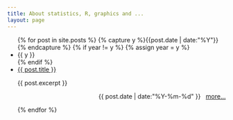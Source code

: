 ```yaml
---
title: About statistics, R, graphics and ...
layout: page
---
```


<ul class="listing">
{% for post in site.posts %}
  {% capture y %}{{post.date | date:"%Y"}}{% endcapture %}
  {% if year != y %}
    {% assign year = y %}
    <li class="listing-seperator">{{ y }}</li>
  {% endif %}
  <li class="listing-item">
    <a href="{{ site.url }}{{ post.url }}" title="{{ post.title }}">{{ post.title }}</a>
    <p>{{ post.excerpt }} &nbsp; 
<div align="right"> 
<time datetime="{{ post.date | date:"%Y-%m-%d" }}">{{ post.date | date:"%Y-%m-%d" }}</time> &nbsp;
<a href="{{ site.url }}{{ post.url }}" title="{{ post.title }}">more...</a></div>
</p>
  </li>
{% endfor %}
</ul>

